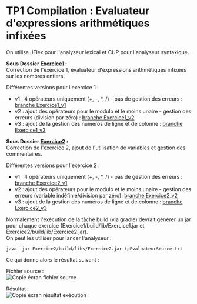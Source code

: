 # TP1 Compilation : Evaluateur d'expressions arithmétiques infixées
On utilise JFlex pour l'analyseur lexical et CUP pour l'analyseur syntaxique.

**Sous Dossier [Exercice1](Exercice1) :**  
Correction de l'exercice 1, évaluateur d'expressions arithmétiques infixées sur les nombres entiers.

Différentes versions pour l'exercice 1 :  
- v1 : 4 opérateurs uniquement (+, -, *, /) - pas de gestion des erreurs : 
[branche Exercice1_v1](../Exercice1_v1/Exercice1)
- v2 : ajout des opérateurs pour le modulo et le moins unaire - gestion des erreurs (division par zéro) : 
[branche Exercice1_v2](../Exercice1_v2/Exercice1)
- v3 : ajout de la gestion des numéros de ligne et de colonne : 
[branche Exercice1_v3](../Exercice1_v3/Exercice1)
    
**Sous Dossier [Exercice2](Exercice2) :**  
Correction de l'exercice 2, ajout de l'utilisation de variables et gestion des commentaires.

Différentes versions  pour l'exercice 2 :  
- v1 : 4 opérateurs uniquement (+, -, *, /) - pas de gestion des erreurs : 
[branche Exercice2_v1](../Exercice2_v1/Exercice2)
- v2 : ajout des opérateurs pour le modulo et le moins unaire - gestion des erreurs (variable indéfinie/division par zéro): 
[branche Exercice2_v2](../Exercice2_v2/Exercice2)
- v3 : ajout de la gestion des numéros de ligne et de colonne : 
[branche Exercice2_v3](../Exercice2_v3/Exercice2)

Normalement l'exécution de la tâche build (via gradle) devrait générer un jar pour chaque exercice 
(Exercice1/build/lib/Exercice1.jar et Exercice2/build/lib/Exercice2.jar).  
On peut les utiliser pour lancer l'analyseur : 

```
java -jar Exercice2/build/libs/Exercice2.jar tpEvaluateurSource.txt
```

Ce qui donne alors le résultat suivant :  

Fichier source :  
![Copie écran fichier source](exempleSource.jpg)  

Résultat :  
![Copie écran résultat exécution](exempleEvaluation.jpg)  
